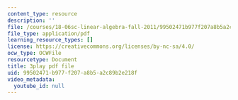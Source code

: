 ```yaml
---
content_type: resource
description: ''
file: /courses/18-06sc-linear-algebra-fall-2011/99502471b977f207a8b5a2c89b2e218f_55AoWKZZtww.pdf
file_type: application/pdf
learning_resource_types: []
license: https://creativecommons.org/licenses/by-nc-sa/4.0/
ocw_type: OCWFile
resourcetype: Document
title: 3play pdf file
uid: 99502471-b977-f207-a8b5-a2c89b2e218f
video_metadata:
  youtube_id: null
---
```

